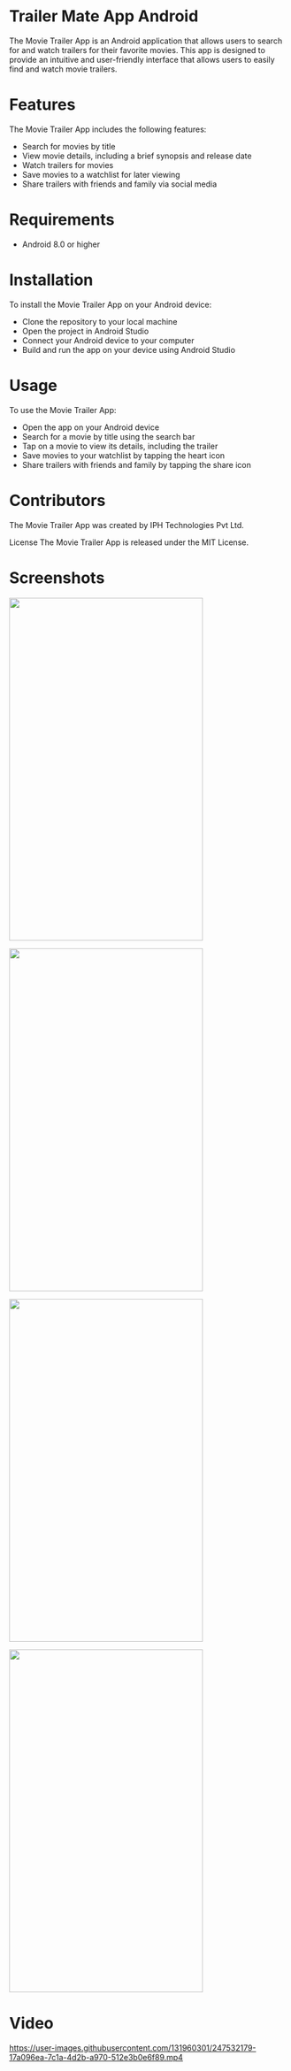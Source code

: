 

# Trailer Mate App Android
The Movie Trailer App is an Android application that allows users to search for and watch trailers for their favorite movies. This app is designed to provide an intuitive and user-friendly interface that allows users to easily find and watch movie trailers.

# Features
The Movie Trailer App includes the following features:
- Search for movies by title
- View movie details, including a brief synopsis and release date
- Watch trailers for movies
- Save movies to a watchlist for later viewing
- Share trailers with friends and family via social media
# Requirements
- Android 8.0 or higher
# Installation
To install the Movie Trailer App on your Android device:

- Clone the repository to your local machine
- Open the project in Android Studio
- Connect your Android device to your computer
- Build and run the app on your device using Android Studio
# Usage
To use the Movie Trailer App:

- Open the app on your Android device
- Search for a movie by title using the search bar
- Tap on a movie to view its details, including the trailer
- Save movies to your watchlist by tapping the heart icon
- Share trailers with friends and family by tapping the share icon
# Contributors
The Movie Trailer App was created by IPH Technologies Pvt Ltd.

License
The Movie Trailer App is released under the MIT License.


# Screenshots

<img src="https://user-images.githubusercontent.com/131960301/247470504-89fc6531-5ed1-44bd-96bd-fce3a88a973c.jpg" 
     width="350" 
     height="620"/>
     
<img src="https://user-images.githubusercontent.com/131960301/247470698-98fd2276-f49f-4409-a6bc-16688c05eab9.jpg" 
     width="350" 
     height="620"/>
     
<img src="https://user-images.githubusercontent.com/131960301/247470929-6d5b785e-a578-4017-a65d-eb35a385b6b5.jpg" 
     width="350" 
     height="620"/>
     
<img src="https://user-images.githubusercontent.com/131960301/247498973-3aca593d-11e3-4368-875e-0a5797e3c30b.jpg" 
     width="350" 
     height="620"/>     
   # Video

   https://user-images.githubusercontent.com/131960301/247532179-17a096ea-7c1a-4d2b-a970-512e3b0e6f89.mp4
